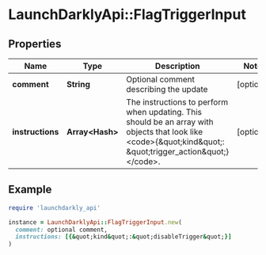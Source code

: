 # LaunchDarklyApi::FlagTriggerInput

## Properties

| Name | Type | Description | Notes |
| ---- | ---- | ----------- | ----- |
| **comment** | **String** | Optional comment describing the update | [optional] |
| **instructions** | **Array&lt;Hash&gt;** | The instructions to perform when updating. This should be an array with objects that look like &lt;code&gt;{\&quot;kind\&quot;: \&quot;trigger_action\&quot;}&lt;/code&gt;. | [optional] |

## Example

```ruby
require 'launchdarkly_api'

instance = LaunchDarklyApi::FlagTriggerInput.new(
  comment: optional comment,
  instructions: [{&quot;kind&quot;:&quot;disableTrigger&quot;}]
)
```

